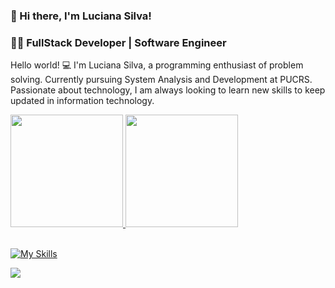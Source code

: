 ### 💖 Hi there, I'm Luciana Silva! 
### 👩‍💻 FullStack Developer | Software Engineer

Hello world! 💻 I'm Luciana Silva, a programming enthusiast of problem solving. Currently pursuing System Analysis and Development at PUCRS. Passionate about technology, I am always looking to learn new skills to keep updated in information technology.

<div>
  <a href="htpps://github.com/lucianakaroli">
  <img height="180em" src="https://github-readme-stats.vercel.app/api?username=lucianakaroli&show_icons=true&theme=dracula&include_all_commits=true&count_private=true"/>
  <img height="180em" src="https://github-readme-stats.vercel.app/api/top-langs/?username=lucianakaroli&layout=compact&langs_count=16&theme=dracula">
</div>

<div style="display: inline_block"><br>
  
  [![My Skills](https://skillicons.dev/icons?i=js,html,css,py,c,nodejs,figma,git)](https://skillicons.dev)
  
</div>
  <a href="htpps://www.instagram.com/luhkaroli" target="_blank"><img src="https://img.shields.io/badge/-Instagram-%23E4405F?style=for-the-badge&logo=instagram&logoColor=white> 
target="_blank"></a>
</div>
